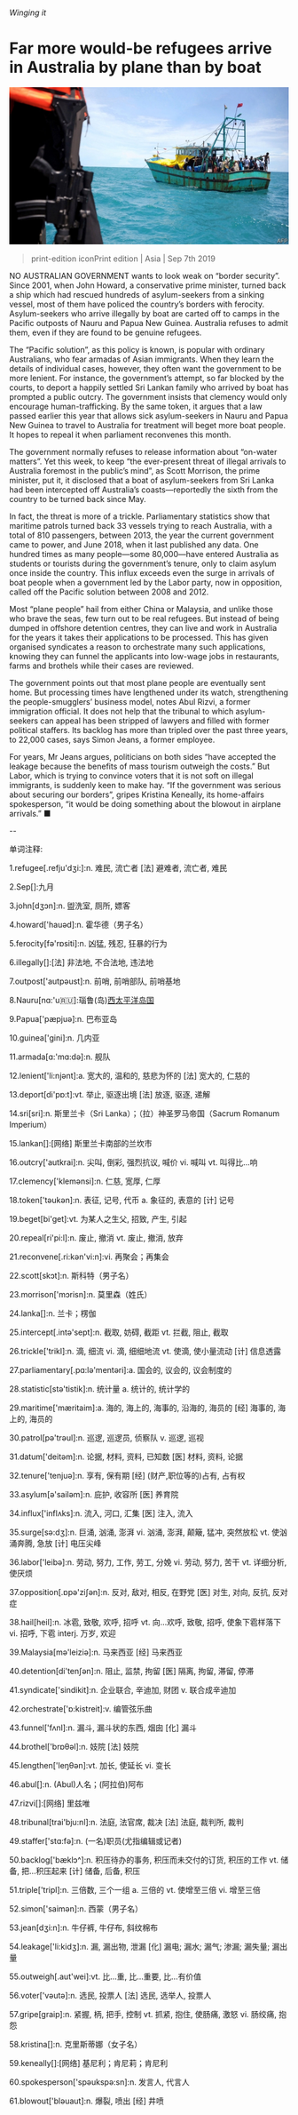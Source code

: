 ###### Winging it

# Far more would-be refugees arrive in Australia by plane than by boat 

![image](images/20190907_ASP005_0.jpg) 

> print-edition iconPrint edition | Asia | Sep 7th 2019 

NO AUSTRALIAN GOVERNMENT wants to look weak on “border security”. Since 2001, when John Howard, a conservative prime minister, turned back a ship which had rescued hundreds of asylum-seekers from a sinking vessel, most of them have policed the country’s borders with ferocity. Asylum-seekers who arrive illegally by boat are carted off to camps in the Pacific outposts of Nauru and Papua New Guinea. Australia refuses to admit them, even if they are found to be genuine refugees. 

The “Pacific solution”, as this policy is known, is popular with ordinary Australians, who fear armadas of Asian immigrants. When they learn the details of individual cases, however, they often want the government to be more lenient. For instance, the government’s attempt, so far blocked by the courts, to deport a happily settled Sri Lankan family who arrived by boat has prompted a public outcry. The government insists that clemency would only encourage human-trafficking. By the same token, it argues that a law passed earlier this year that allows sick asylum-seekers in Nauru and Papua New Guinea to travel to Australia for treatment will beget more boat people. It hopes to repeal it when parliament reconvenes this month. 

The government normally refuses to release information about “on-water matters”. Yet this week, to keep “the ever-present threat of illegal arrivals to Australia foremost in the public’s mind”, as Scott Morrison, the prime minister, put it, it disclosed that a boat of asylum-seekers from Sri Lanka had been intercepted off Australia’s coasts—reportedly the sixth from the country to be turned back since May. 

In fact, the threat is more of a trickle. Parliamentary statistics show that maritime patrols turned back 33 vessels trying to reach Australia, with a total of 810 passengers, between 2013, the year the current government came to power, and June 2018, when it last published any data. One hundred times as many people—some 80,000—have entered Australia as students or tourists during the government’s tenure, only to claim asylum once inside the country. This influx exceeds even the surge in arrivals of boat people when a government led by the Labor party, now in opposition, called off the Pacific solution between 2008 and 2012. 

Most “plane people” hail from either China or Malaysia, and unlike those who brave the seas, few turn out to be real refugees. But instead of being dumped in offshore detention centres, they can live and work in Australia for the years it takes their applications to be processed. This has given organised syndicates a reason to orchestrate many such applications, knowing they can funnel the applicants into low-wage jobs in restaurants, farms and brothels while their cases are reviewed. 

The government points out that most plane people are eventually sent home. But processing times have lengthened under its watch, strengthening the people-smugglers’ business model, notes Abul Rizvi, a former immigration official. It does not help that the tribunal to which asylum-seekers can appeal has been stripped of lawyers and filled with former political staffers. Its backlog has more than tripled over the past three years, to 22,000 cases, says Simon Jeans, a former employee. 

For years, Mr Jeans argues, politicians on both sides “have accepted the leakage because the benefits of mass tourism outweigh the costs.” But Labor, which is trying to convince voters that it is not soft on illegal immigrants, is suddenly keen to make hay. “If the government was serious about securing our borders”, gripes Kristina Keneally, its home-affairs spokesperson, “it would be doing something about the blowout in airplane arrivals.” ■ 

-- 

 单词注释:

1.refugee[.refju'dʒi:]:n. 难民, 流亡者 [法] 避难者, 流亡者, 难民 

2.Sep[]:九月 

3.john[dʒɔn]:n. 盥洗室, 厕所, 嫖客 

4.howard['hauәd]:n. 霍华德（男子名） 

5.ferocity[fә'rɒsiti]:n. 凶猛, 残忍, 狂暴的行为 

6.illegally[]:[法] 非法地, 不合法地, 违法地 

7.outpost['autpәust]:n. 前哨, 前哨部队, 前哨基地 

8.Nauru[nɑ:'u:ru:]:瑙鲁(岛)[西太平洋岛国](在赤道附近) 

9.Papua['pæpjuә]:n. 巴布亚岛 

10.guinea['gini]:n. 几内亚 

11.armada[ɑ:'mɑ:dә]:n. 舰队 

12.lenient['li:njәnt]:a. 宽大的, 温和的, 慈悲为怀的 [法] 宽大的, 仁慈的 

13.deport[di'pɒ:t]:vt. 举止, 驱逐出境 [法] 放逐, 驱逐, 递解 

14.sri[sri]:n. 斯里兰卡（Sri Lanka）；（拉）神圣罗马帝国（Sacrum Romanum Imperium） 

15.lankan[]:[网络] 斯里兰卡南部的兰坎市 

16.outcry['autkrai]:n. 尖叫, 倒彩, 强烈抗议, 喊价 vi. 喊叫 vt. 叫得比...响 

17.clemency['klemәnsi]:n. 仁慈, 宽厚, 仁厚 

18.token['tәukәn]:n. 表征, 记号, 代币 a. 象征的, 表意的 [计] 记号 

19.beget[bi'get]:vt. 为某人之生父, 招致, 产生, 引起 

20.repeal[ri'pi:l]:n. 废止, 撤消 vt. 废止, 撤消, 放弃 

21.reconvene[.ri:kәn'vi:n]:vi. 再聚会；再集会 

22.scott[skɔt]:n. 斯科特（男子名） 

23.morrison['mɔrisn]:n. 莫里森（姓氏） 

24.lanka[]:n. 兰卡；楞伽 

25.intercept[.intә'sept]:n. 截取, 妨碍, 截距 vt. 拦截, 阻止, 截取 

26.trickle['trikl]:n. 滴, 细流 vi. 滴, 细细地流 vt. 使滴, 使小量流动 [计] 信息透露 

27.parliamentary[.pɑ:lә'mentәri]:a. 国会的, 议会的, 议会制度的 

28.statistic[stә'tistik]:n. 统计量 a. 统计的, 统计学的 

29.maritime['mæritaim]:a. 海的, 海上的, 海事的, 沿海的, 海员的 [经] 海事的, 海上的, 海员的 

30.patrol[pә'trәul]:n. 巡逻, 巡逻员, 侦察队 v. 巡逻, 巡视 

31.datum['deitәm]:n. 论据, 材料, 资料, 已知数 [医] 材料, 资料, 论据 

32.tenure['tenjuә]:n. 享有, 保有期 [经] (财产,职位等的)占有, 占有权 

33.asylum[ә'sailәm]:n. 庇护, 收容所 [医] 养育院 

34.influx['inflʌks]:n. 流入, 河口, 汇集 [医] 注入, 流入 

35.surge[sә:dʒ]:n. 巨涌, 汹涌, 澎湃 vi. 汹涌, 澎湃, 颠簸, 猛冲, 突然放松 vt. 使汹涌奔腾, 急放 [计] 电压尖峰 

36.labor['leibә]:n. 劳动, 努力, 工作, 劳工, 分娩 vi. 劳动, 努力, 苦干 vt. 详细分析, 使厌烦 

37.opposition[.ɒpә'ziʃәn]:n. 反对, 敌对, 相反, 在野党 [医] 对生, 对向, 反抗, 反对症 

38.hail[heil]:n. 冰雹, 致敬, 欢呼, 招呼 vt. 向...欢呼, 致敬, 招呼, 使象下雹样落下 vi. 招呼, 下雹 interj. 万岁, 欢迎 

39.Malaysia[mә'leiziә]:n. 马来西亚 [经] 马来西亚 

40.detention[di'tenʃәn]:n. 阻止, 监禁, 拘留 [医] 隔离, 拘留, 滞留, 停滞 

41.syndicate['sindikit]:n. 企业联合, 辛迪加, 财团 v. 联合成辛迪加 

42.orchestrate['ɒ:kistreit]:v. 编管弦乐曲 

43.funnel['fʌnl]:n. 漏斗, 漏斗状的东西, 烟囱 [化] 漏斗 

44.brothel['brɒθәl]:n. 妓院 [法] 妓院 

45.lengthen['leŋθәn]:vt. 加长, 使延长 vi. 变长 

46.abul[]:n. (Abul)人名；(阿拉伯)阿布 

47.rizvi[]:[网络] 里兹唯 

48.tribunal[trai'bju:nl]:n. 法庭, 法官席, 裁决 [法] 法庭, 裁判所, 裁判 

49.staffer['stɑ:fә]:n. (一名)职员(尤指编辑或记者) 

50.backlog['bæklɔ^]:n. 积压待办的事务, 积压而未交付的订货, 积压的工作 vt. 储备, 把...积压起来 [计] 储备, 后备, 积压 

51.triple['tripl]:n. 三倍数, 三个一组 a. 三倍的 vt. 使增至三倍 vi. 增至三倍 

52.simon['saimәn]:n. 西蒙（男子名） 

53.jean[dʒi:n]:n. 牛仔裤, 牛仔布, 斜纹棉布 

54.leakage['li:kidʒ]:n. 漏, 漏出物, 泄漏 [化] 漏电; 漏水; 漏气; 渗漏; 漏失量; 漏出量 

55.outweigh[.aut'wei]:vt. 比...重, 比...重要, 比...有价值 

56.voter['vәutә]:n. 选民, 投票人 [法] 选民, 选举人, 投票人 

57.gripe[graip]:n. 紧握, 柄, 把手, 控制 vt. 抓紧, 抱住, 使肠痛, 激怒 vi. 肠绞痛, 抱怨 

58.kristina[]:n. 克里斯蒂娜（女子名） 

59.keneally[]:[网络] 基尼利；肯尼莉；肯尼利 

60.spokesperson['spәukspә:sn]:n. 发言人, 代言人 

61.blowout['blәuaut]:n. 爆裂, 喷出 [经] 井喷 

